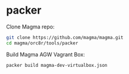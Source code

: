 # packer

Clone Magma repo:
```bash
git clone https://github.com/magma/magma.git
cd magma/orc8r/tools/packer
```

Build Magma AGW Vagrant Box:
```bash
packer build magma-dev-virtualbox.json
```
